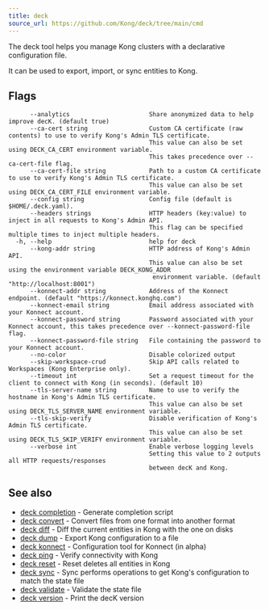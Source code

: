 ```yaml
---
title: deck
source_url: https://github.com/Kong/deck/tree/main/cmd
---
```


The deck tool helps you manage Kong clusters with a declarative
configuration file.

It can be used to export, import, or sync entities to Kong.

## Flags

```
      --analytics                      Share anonymized data to help improve decK. (default true)
      --ca-cert string                 Custom CA certificate (raw contents) to use to verify Kong's Admin TLS certificate.
                                       This value can also be set using DECK_CA_CERT environment variable.
                                       This takes precedence over --ca-cert-file flag.
      --ca-cert-file string            Path to a custom CA certificate to use to verify Kong's Admin TLS certificate.
                                       This value can also be set using DECK_CA_CERT_FILE environment variable.
      --config string                  Config file (default is $HOME/.deck.yaml).
      --headers strings                HTTP headers (key:value) to inject in all requests to Kong's Admin API.
                                       This flag can be specified multiple times to inject multiple headers.
  -h, --help                           help for deck
      --kong-addr string               HTTP address of Kong's Admin API.
                                       This value can also be set using the environment variable DECK_KONG_ADDR
                                        environment variable. (default "http://localhost:8001")
      --konnect-addr string            Address of the Konnect endpoint. (default "https://konnect.konghq.com")
      --konnect-email string           Email address associated with your Konnect account.
      --konnect-password string        Password associated with your Konnect account, this takes precedence over --konnect-password-file flag.
      --konnect-password-file string   File containing the password to your Konnect account.
      --no-color                       Disable colorized output
      --skip-workspace-crud            Skip API calls related to Workspaces (Kong Enterprise only).
      --timeout int                    Set a request timeout for the client to connect with Kong (in seconds). (default 10)
      --tls-server-name string         Name to use to verify the hostname in Kong's Admin TLS certificate.
                                       This value can also be set using DECK_TLS_SERVER_NAME environment variable.
      --tls-skip-verify                Disable verification of Kong's Admin TLS certificate.
                                       This value can also be set using DECK_TLS_SKIP_VERIFY environment variable.
      --verbose int                    Enable verbose logging levels
                                       Setting this value to 2 outputs all HTTP requests/responses
                                       between decK and Kong.
```

## See also
* [deck completion](/deck/{{page.kong_version}}/reference/deck_completion)	 - Generate completion script
* [deck convert](/deck/{{page.kong_version}}/reference/deck_convert)	 - Convert files from one format into another format
* [deck diff](/deck/{{page.kong_version}}/reference/deck_diff)	 - Diff the current entities in Kong with the one on disks
* [deck dump](/deck/{{page.kong_version}}/reference/deck_dump)	 - Export Kong configuration to a file
* [deck konnect](/deck/{{page.kong_version}}/reference/deck_konnect)	 - Configuration tool for Konnect (in alpha)
* [deck ping](/deck/{{page.kong_version}}/reference/deck_ping)	 - Verify connectivity with Kong
* [deck reset](/deck/{{page.kong_version}}/reference/deck_reset)	 - Reset deletes all entities in Kong
* [deck sync](/deck/{{page.kong_version}}/reference/deck_sync)	 - Sync performs operations to get Kong's configuration to match the state file
* [deck validate](/deck/{{page.kong_version}}/reference/deck_validate)	 - Validate the state file
* [deck version](/deck/{{page.kong_version}}/reference/deck_version)	 - Print the decK version
